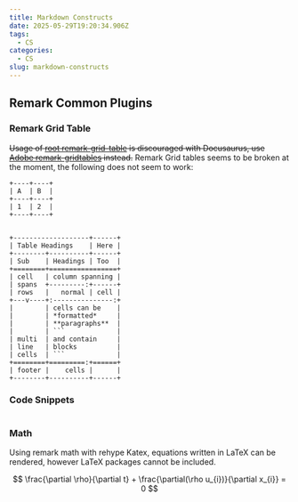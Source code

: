 ```yaml
---
title: Markdown Constructs
date: 2025-05-29T19:20:34.906Z
tags:
  - CS
categories:
  - CS
slug: markdown-constructs
---
```


## Remark Common Plugins

### Remark Grid Table

~~Usage of [root remark-grid-table](https://github.com/zestedesavoir/zmarkdown/tree/HEAD/packages/remark-grid-tables#readme) is discouraged with Docusaurus, use [Adobe remark-gridtables](https://github.com/adobe/remark-gridtables) instead.~~ Remark Grid tables seems to be broken at the moment, the following does not seem to work:

````
+----+----+
| A  | B  |
+----+----+
| 1  | 2  |
+----+----+


+-------------------+------+
| Table Headings    | Here |
+--------+----------+------+
| Sub    | Headings | Too  |
+========+=================+
| cell   | column spanning |
| spans  +---------:+------+
| rows   |   normal | cell |
+---v----+:---------------:+
|        | cells can be    |
|        | *formatted*     |
|        | **paragraphs**  |
|        | ```             |
| multi  | and contain     |
| line   | blocks          |
| cells  | ```             |
+========+=========:+======+
| footer |    cells |      |
+--------+----------+------+
````

### Code Snippets

```cpp file=./../../../static/code/eg_codeSnippet.cpp start=start_here end=end_here

```

### Math

Using remark math with rehype Katex, equations written in LaTeX can be rendered, however LaTeX packages cannot be included.

$$
\frac{\partial \rho}{\partial t} + \frac{\partial(\rho u_{i})}{\partial x_{i}} = 0
$$
